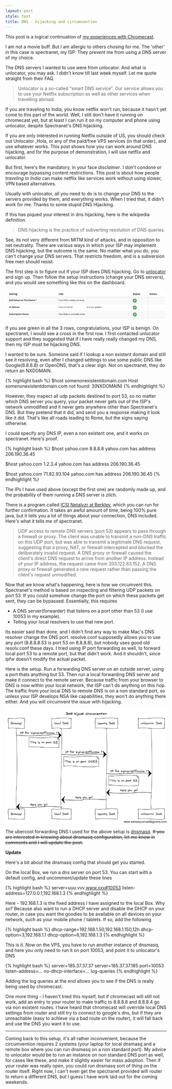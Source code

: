 ```yaml
---
layout: post
style: text
title: DNS - hijacking and circumvention
---
```


This post is a logical continuation of [my experiences with Chromecast](/2013/11/24/chromecast/).

I am not a movie buff. But I am allergic to others chosing for me. The 'other' in this case is spectranet, my ISP. They prevent me from using a DNS server of my choice.

The DNS servers I wanted to use were from unlocator. And what is unlocator, you may ask. I didn't know till last week myself. Let me quote straight from their FAQ.

>Unlocator is a so-called “smart DNS service”. Our service allows you to use your Netflix subscription as well as other services when travelling abroad.

If you are traveling to India, you know netflix won't run, because it hasn't yet come to this part of the world. Well, I still don't have it running on chromecast yet, but at least I can run it on my computer and phone using unlocator, despite Spectranet's DNS hijacking. 

If you are only interested in running Netflix outside of US, you should check out Unlocator ,Hola, or any of the paid/free VPS services (in that order), and use whatever works. This post shows how you can work around DNS hijacking, and for the purpose of demonstration, I will use netflix and unlocator.

But first, here's the mandatory, in your face *disclaimer*. I don't condone or encourage bypassing content restrictions. This post is about how people *traveling to India* can make netflix like services work without using slower, VPN based alternatives. 

Usually with unlocator, all you need to do is to change your DNS to the servers provided by them, and everything works. When I tried that, it didn't work for me. Thanks to some stupid DNS Hijacking.

If this has piqued your interest in dns hijacking, here is the wikipedia definition. 

> DNS hijacking is the practice of subverting resolution of DNS queries. 

See, its not very different from MITM kind of attacks, and in opposition to net neutrality. There are various ways in which your ISP may implement DNS hijacking, but the outcome is the same. No matter what you do, you can't change your DNS servers. That restricts freedom, and is a subversion free men should resist.

The first step is to figure out if your ISP does DNS hijacking. Go to [unlocator](https://unlocator.com/account/aff/go/GdEBdOkWBVJeRP6q) and sign up. Then follow the setup instructions (change your DNS servers), and you would see something like this on the dashboard.

![unlocator status](/img/unlocator.png)

If you see green in all the 3 rows, congratulations, your ISP is benign. On spectranet, I would see a cross in the first row. I first contacted unlocator support and they suggested that if I have really really changed my DNS, then my ISP must be hijacking DNS.

I wanted to be sure. Someone said if I lookup a non existent domain and still see it resolving, even after I changed settings to use some public DNS like Google(8.8.8.8) or OpenDNS, that's a clear sign. Not on spectranet, they do return an NXDOMAIN.

{% highlight bash %}
$host somenonexistentdomain.com
Host somenonexistentdomain.com not found: 3(NXDOMAIN)
{% endhighlight %}

However, they inspect all udp packets destined to port 53, so no matter which DNS server you query, your packet never gets out of the ISP's network unmodified and it never gets anywhere other than Spectranet's DNS. But they pretend that it did, and send you a response making it look like it did. That's like all roads leading to Rome, but the signs saying otherwise.

I could specify any DNS IP, even a non existent one, and it works on spectranet. Here's proof.

{% highlight bash %}
$host yahoo.com 8.8.8.8
yahoo.com has address 206.190.36.45

$host yahoo.com 1.2.3.4
yahoo.com has address 206.190.36.45

$host yahoo.com 71.82.93.104
yahoo.com has address 206.190.36.45
{% endhighlight %}

The IPs I have used above (except the first one) are randomly made up, and the probability of them running a DNS server is zilch.

There is a program called [ICSI Netalyzr at Berkley](http://netalyzr.icsi.berkeley.edu/), which you can run for further confirmation. It takes an awful amount of time, being 100% pure java, but it tells you a lot of things about your connection, DNS included. Here's what it tells me of spectranet.

>UDP access to remote DNS servers (port 53) appears to pass through a firewall or proxy. The client was unable to transmit a non-DNS traffic on this UDP port, but was able to transmit a legitimate DNS request, suggesting that a proxy, NAT, or firewall intercepted and blocked the deliberately invalid request.
>A DNS proxy or firewall caused the client's direct DNS request to arrive from another IP address. Instead of your IP address, the request came from 203.122.63.152.
>A DNS proxy or firewall generated a new request rather than passing the client's request unmodified.

Now that we know what's happening, here is how we circumvent this. Spectranet's method is based on inspecting and filtering UDP packets on port 53. If you could somehow change the port on which these packets get sent, they can be bypassed. Essentially, this requires

* A DNS server(forwarder) that listens on a port other than 53 (I use 10053 in my example).
* Telling your local resolvers to use that new port.

Its easier said than done, and I didn't find any way to make Mac's DNS resolver change the DNS port. resolve.conf supposedly allows you to use any port (8.8.8.8.53 is port 53 on 8.8.8.8), but nobody uses good old resolv.conf these days. I tried using IP port forwarding as well, to forward local port 53 to a remote port, but that didn't work. And it shouldn't, since ipfw doesn't modify the actual packet.

Here is the setup. Run a forwarding DNS server on an outside server, using a port thats anything but 53. Then run a local forwarding DNS server and make it connect to the remote server. Because traffic from your browser to DNS is now within your local network, the ISP can't do anything on this hop. The traffic from your local DNS to remote DNS is on a non standard port, so unless your ISP develops NSA like capabilities, they won't do anything there either. And you will circumvent the issue with hijacking.

![Flow diagram](/img/dnshack.png)

The ubercool forwarding DNS I used for the above setup is [dnsmasq](http://www.thekelleys.org.uk/dnsmasq/doc.html). ~~If you are interested in knowing about dnsmasq configuration, let me know in comments and I will update the post.~~

**Update**

Here's a bit about the dnsmasq config that should get you started.

On the local Box, we run a dns server on port 53. You can start with a default config, and uncomment/update these lines

{% highlight bash %}
server=uuu.vvv.www.xxx#10053
listen-address=127.0.0.1,192.168.1.3
{% endhighlight %}

Here - 192.168.1.3 is the fixed address I have assigned to the local Box. Why so? Because also want to run a DHCP server and disable the DHCP on your router, in case you want the goodies to be available on all devices on your network, such as your mobile phone / tablets. If so, add the following

{% highlight bash %}
dhcp-range=192.168.1.50,192.168.1.150,12h
dhcp-option=3,192.168.1.1
dhcp-option=6,192.168.1.3
{% endhighlight %}

This is it. Now on the VPS, you have to run another instance of dnsmasq, and here you only need to run it on port 10053, and point it to unlocator's DNS

{% highlight bash %}
server=185.37.37.37 
server=185.37.37.185
port=10053
listen-address=*.*.*.*
no-dhcp-interface=*.*.*.*
log-queries
{% endhighlight %}

Adding the log queries at the end allows you to see if the DNS is really being used by chromecast.

One more thing - I haven't tried this myself, but if chromecast will still not work, add an entry to your router to make traffic to 8.8.8.8 and 8.8.8.4 go via non existent routes. I have heard that chromecast will override local DNS settings from router and still try to connect to google's dns, but if they are unreachable (easy to achieve via a bad route on the router), it will fall back and use the DNS you want it to use.

----- 

Coming back to this setup, it's all rather inconvenient, because the circumvention requires 2 systems (your laptop for local dnsmasq and a remote box where you can run dnsmasq on a non standard port). My advice to unlocator would be to run an instance on non standard DNS port as well, for cases like these, and make it slightly easier for mass adoption. Then if your router was really open, you could run dnsmasq sort of thing on the router itself. Right now, I can't even get the spectranet provided wifi router to return a different DNS, but I guess I have work laid out for the coming weekends.
